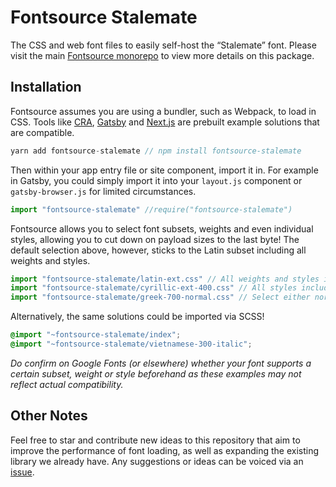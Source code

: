 # Fontsource Stalemate

The CSS and web font files to easily self-host the “Stalemate” font. Please visit the main [Fontsource monorepo](https://github.com/DecliningLotus/fontsource) to view more details on this package.

## Installation

Fontsource assumes you are using a bundler, such as Webpack, to load in CSS. Tools like [CRA](https://create-react-app.dev/), [Gatsby](https://www.gatsbyjs.org/) and [Next.js](https://nextjs.org/) are prebuilt example solutions that are compatible.

```javascript
yarn add fontsource-stalemate // npm install fontsource-stalemate
```

Then within your app entry file or site component, import it in. For example in Gatsby, you could simply import it into your `layout.js` component or `gatsby-browser.js` for limited circumstances.

```javascript
import "fontsource-stalemate" //require("fontsource-stalemate")
```

Fontsource allows you to select font subsets, weights and even individual styles, allowing you to cut down on payload sizes to the last byte! The default selection above, however, sticks to the Latin subset including all weights and styles.

```javascript
import "fontsource-stalemate/latin-ext.css" // All weights and styles included.
import "fontsource-stalemate/cyrillic-ext-400.css" // All styles included.
import "fontsource-stalemate/greek-700-normal.css" // Select either normal or italic.
```

Alternatively, the same solutions could be imported via SCSS!

```scss
@import "~fontsource-stalemate/index";
@import "~fontsource-stalemate/vietnamese-300-italic";
```

_Do confirm on Google Fonts (or elsewhere) whether your font supports a certain subset, weight or style beforehand as these examples may not reflect actual compatibility._

## Other Notes

Feel free to star and contribute new ideas to this repository that aim to improve the performance of font loading, as well as expanding the existing library we already have. Any suggestions or ideas can be voiced via an [issue](https://github.com/DecliningLotus/fontsource/issues).

